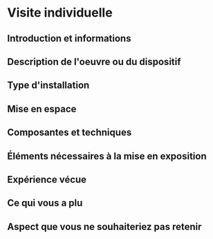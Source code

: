 # Visite individuelle

## Introduction et informations





##

##

## Description de l'oeuvre ou du dispositif





## Type d'installation





## Mise en espace





## Composantes et techniques





## Éléments nécessaires à la mise en exposition




## Expérience vécue




## Ce qui vous a plu




## Aspect que vous ne souhaiteriez pas retenir
